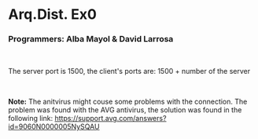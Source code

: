
# Arq.Dist. Ex0

### Programmers: Alba Mayol & David Larrosa


<br><p>The server port is 1500, the client's ports are: 1500 + number of the server</p>

<br><p><b>Note:</b> The anitvirus might couse some problems with the connection. The problem was found with the AVG antivirus, the solution was found in the following link: https://support.avg.com/answers?id=9060N0000005NySQAU</p>

